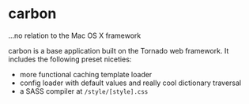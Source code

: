 # carbon
...no relation to the Mac OS X framework

carbon is a base application built on the Tornado web framework. It includes the following preset niceties:

* more functional caching template loader
* config loader with default values and really cool dictionary traversal
* a SASS compiler at `/style/[style].css`
